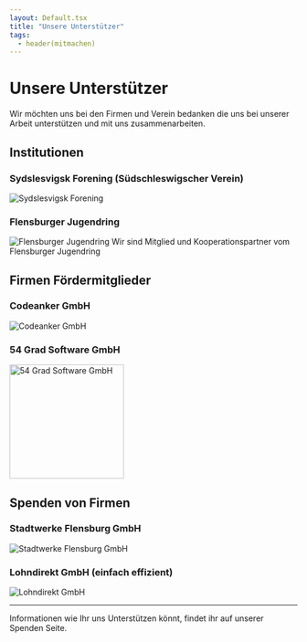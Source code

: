 ```yaml
---
layout: Default.tsx
title: "Unsere Unterstützer"
tags:
  - header(mitmachen)
---
```


# Unsere Unterstützer

Wir möchten uns bei den Firmen und Verein bedanken die uns bei unserer Arbeit
unterstützen und mit uns zusammenarbeiten.

## Institutionen

### Sydslesvigsk Forening (Südschleswigscher Verein)
![Sydslesvigsk Forening](/media/logo-ssf.webp)

### Flensburger Jugendring
![Flensburger Jugendring](/media/logo-fjr.webp)
Wir sind Mitglied und Kooperationspartner vom Flensburger Jugendring


## Firmen Fördermitglieder

### Codeanker GmbH
![Codeanker GmbH](/media/logo-codeanker.webp)

### 54 Grad Software GmbH

<img alt="54 Grad Software GmbH" src="/media/logo-54gradsoftware.png" width="200">

## Spenden von Firmen

### Stadtwerke Flensburg GmbH
![Stadtwerke Flensburg GmbH](/media/logo-stadtwerke-flensburg.webp)

### Lohndirekt GmbH (einfach effizient)
![Lohndirekt GmbH](/media/logo-lohndirekt.webp)


---

Informationen wie Ihr uns Unterstützen könnt, findet ihr auf unserer Spenden
Seite.
